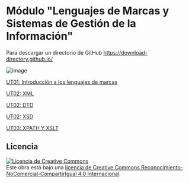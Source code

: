 # Módulo "Lenguajes de Marcas y Sistemas de Gestión de la Información"

Para descargar un directorio de GitHub
https://download-directory.github.io/




![image](https://github.com/profeMelola/LM-00-2023-24/assets/91023374/14c251a8-2bd3-4a56-8a09-0c5cb006345c)


[UT01: Introducción a los lenguajes de marcas](https://github.com/profeMelola/LM-01-2023-24)

[UT02: XML](https://github.com/profeMelola/LM-02-2023-24)

[UT02: DTD](https://github.com/profeMelola/LM-03-2023-24)

[UT02: XSD](https://github.com/profeMelola/LM-04-2023-24)

[UT03: XPATH Y XSLT](https://github.com/profeMelola/LM-05-2023-24)


## Licencia

<a rel="license" href="http://creativecommons.org/licenses/by-nc-sa/4.0/"><img alt="Licencia de Creative Commons" style="border-width:0" src="https://i.creativecommons.org/l/by-nc-sa/4.0/88x31.png" /></a><br />Este obra está bajo una <a rel="license" href="http://creativecommons.org/licenses/by-nc-sa/4.0/">licencia de Creative Commons Reconocimiento-NoComercial-CompartirIgual 4.0 Internacional</a>.
